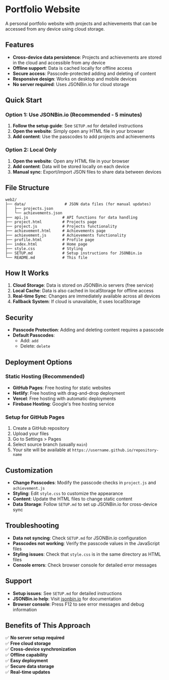 # Portfolio Website

A personal portfolio website with projects and achievements that can be accessed from any device using cloud storage.

## Features

- **Cross-device data persistence**: Projects and achievements are stored in the cloud and accessible from any device
- **Offline support**: Data is cached locally for offline access
- **Secure access**: Passcode-protected adding and deleting of content
- **Responsive design**: Works on desktop and mobile devices
- **No server required**: Uses JSONBin.io for cloud storage

## Quick Start

### Option 1: Use JSONBin.io (Recommended - 5 minutes)

1. **Follow the setup guide**: See `SETUP.md` for detailed instructions
2. **Open the website**: Simply open any HTML file in your browser
3. **Add content**: Use the passcodes to add projects and achievements

### Option 2: Local Only

1. **Open the website**: Open any HTML file in your browser
2. **Add content**: Data will be stored locally on each device
3. **Manual sync**: Export/import JSON files to share data between devices

## File Structure

```
web2/
├── data/                 # JSON data files (for manual updates)
│   ├── projects.json
│   └── achievements.json
├── api.js               # API functions for data handling
├── project.html         # Projects page
├── project.js           # Projects functionality
├── achievement.html     # Achievements page
├── achievement.js       # Achievements functionality
├── profile.html         # Profile page
├── index.html           # Home page
├── style.css            # Styling
├── SETUP.md             # Setup instructions for JSONBin.io
└── README.md            # This file
```

## How It Works

1. **Cloud Storage**: Data is stored on JSONBin.io servers (free service)
2. **Local Cache**: Data is also cached in localStorage for offline access
3. **Real-time Sync**: Changes are immediately available across all devices
4. **Fallback System**: If cloud is unavailable, it uses localStorage

## Security

- **Passcode Protection**: Adding and deleting content requires a passcode
- **Default Passcodes**:
  - Add: `add`
  - Delete: `delete`

## Deployment Options

### Static Hosting (Recommended)
- **GitHub Pages**: Free hosting for static websites
- **Netlify**: Free hosting with drag-and-drop deployment
- **Vercel**: Free hosting with automatic deployments
- **Firebase Hosting**: Google's free hosting service

### Setup for GitHub Pages
1. Create a GitHub repository
2. Upload your files
3. Go to Settings > Pages
4. Select source branch (usually `main`)
5. Your site will be available at `https://username.github.io/repository-name`

## Customization

- **Change Passcodes**: Modify the passcode checks in `project.js` and `achievement.js`
- **Styling**: Edit `style.css` to customize the appearance
- **Content**: Update the HTML files to change static content
- **Data Storage**: Follow `SETUP.md` to set up JSONBin.io for cross-device sync

## Troubleshooting

- **Data not syncing**: Check `SETUP.md` for JSONBin.io configuration
- **Passcodes not working**: Verify the passcode values in the JavaScript files
- **Styling issues**: Check that `style.css` is in the same directory as HTML files
- **Console errors**: Check browser console for detailed error messages

## Support

- **Setup issues**: See `SETUP.md` for detailed instructions
- **JSONBin.io help**: Visit [jsonbin.io](https://jsonbin.io) for documentation
- **Browser console**: Press F12 to see error messages and debug information

## Benefits of This Approach

✅ **No server setup required**  
✅ **Free cloud storage**  
✅ **Cross-device synchronization**  
✅ **Offline capability**  
✅ **Easy deployment**  
✅ **Secure data storage**  
✅ **Real-time updates** 